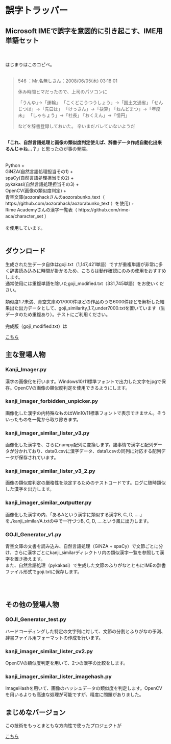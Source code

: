 <h1>誤字トラッパー</h1>
<h2>Microsoft IMEで誤字を意図的に引き起こす、IME用単語セット</h2>
<br>
<br>
はじまりはこのコピペ。
<br>
<br>

>546 ：Mr.名無しさん：2008/06/05(木) 03:18:01
>
>休み時間ヒマだったので、上司のパソコンに
>
>「うんゆ｣→「運輪」
>「こくどこうつうしょう」→「国土文通省｣
>「せんじつは」→「先曰は」
>「けっさん」→「抉算｣
>「ねんどまつ」→「年度未」
>「しゃちょう」→「杜長｣
>「おくえん」→「憶円｣
>
>などを辞書登録しておいた。
>辛いまだバレていないようだ

<br>
<strong>「これ、自然言語処理と画像の類似度判定使えば、辞書データ作成自動化出来るんじゃね…？」</strong>と思ったのが事の発端。
<br>
<br>
<br>
Python + <br>GiNZA(自然言語処理担当その1) + <br>spaCy(自然言語処理担当その2) + <br>pykakasi(自然言語処理担当その3) + <br>OpenCV(画像の類似度判定) + <br>青空文庫(aozorahackさんのaozorabunko_text（ https://github.com/aozorahack/aozorabunko_text ）を使用) + <br>Rime Academyさんの漢字一覧表（ https://github.com/rime-aca/character_set ）<br><br>を使用しています。
<br>
<br>
<h2>ダウンロード</h2>
生成された生データ自体はgoji.txt（1,147,421単語）ですが重複単語が非常に多く辞書読み込みに時間が掛かるため、こちらは動作確認にのみの使用をおすすめします。
<br>
通常使用には重複単語を除いたgoji_modified.txt（331,745単語）をお使いください。
<br>
<br>
類似度1.7未満、青空文庫の17000件ほどの作品のうち6000件ほどを解析した結果出た出力データとして、goji_similarity_1.7_under7000.txtを置いています（生データのため重複あり）。テストにご利用ください。
<br>
<br>
完成版（goji_modified.txt）は

[こちら](https://github.com/taksas/GOJI_Trapper/blob/main/goji_modified.txt)



<h2>主な登場人物</h2>

<h3>Kanji_Imager.py</h3>

漢字の画像化を行います。Windows10/11標準フォントで出力した文字をjpgで保存。OpenCVの画像の類似度判定を使用できるようにします。

<h3>kanji_imager_forbidden_unpicker.py</h3>

画像化した漢字の内特殊なものはWin10/11標準フォントで表示できません。そういったものを一覧から取り除きます。

<h3>kanji_imager_similar_lister_v3.py</h3>

画像化した漢字を、さらにnumpy配列に変換します。諸事情で漢字と配列データが分かれており、data0.csvに漢字データ、data1.csvの同列に対応する配列データが保存されています。

<h3>kanji_imager_similar_lister_v3_2.py</h3>

画像の類似度判定の厳格性を決定するためのテストコードです。ログに随時類似した漢字を出力します。

<h3>kanji_imager_similar_outputter.py</h3>

画像化した漢字の内、「あるAという漢字に類似する漢字B, C, D, ....」を./kanji_similar/A.txtの中で一行づつB, C, D, ....という風に出力します。

<h3>GOJI_Generator_v1.py</h3>

青空文庫の文書を読み込み、自然言語処理（GiNZA + spaCy）で文節ごとに分け、さらに漢字ごとにkanji_similarディレクトリ内の類似漢字一覧を参照して漢字を置き換えます。
<br>
また、自然言語処理（pykakasi）で生成した文節のふりがなとともにIMEの辞書ファイル形式でgoji.txtに保存します。

<br>
<br>

<h2>その他の登場人物</h2>

<h3>GOJI_Generator_test.py</h3>

ハードコーディングした特定の文字列に対して、文節の分割とふりがなの予測、辞書ファイル用フォーマットの作成を行います。

<h3>kanji_imager_similar_lister_cv2.py</h3>

OpenCVの類似度判定を用いて、2つの漢字の比較をします。

<h3>kanji_imager_similar_lister_imagehash.py</h3>

ImageHashを用いて、画像のハッシュデータの類似度を判定します。OpenCVを用いるよりも高速な処理が可能ですが、精度に問題がありました。

<h2>まじめなバージョン</h2>

この技術をもっとまともな方向性で使ったプロジェクトが

[こちら](https://github.com/taksas/AOZORA_IME_Dictionary)

<br>
<br>
